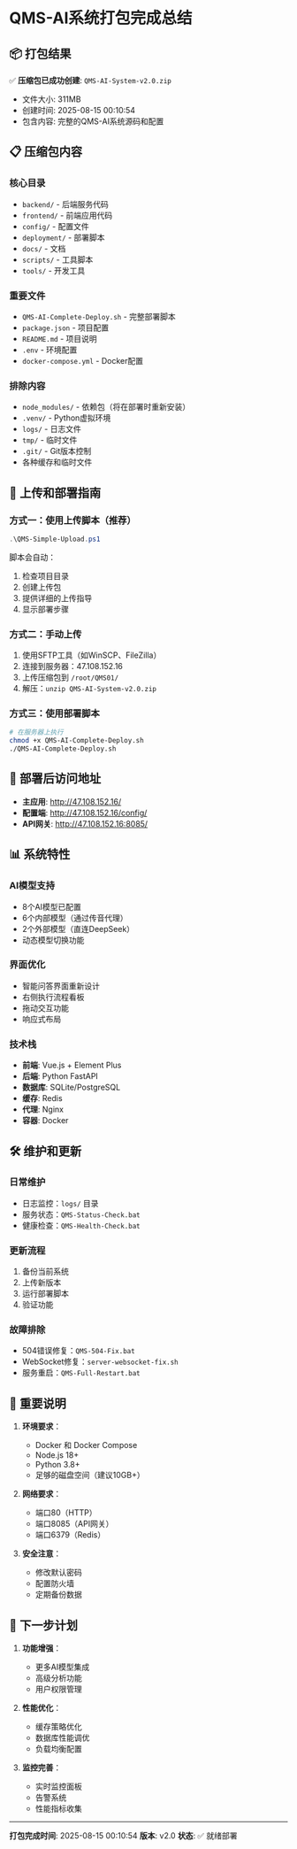 # QMS-AI系统打包完成总结

## 📦 打包结果

✅ **压缩包已成功创建**: `QMS-AI-System-v2.0.zip`
- 文件大小: 311MB
- 创建时间: 2025-08-15 00:10:54
- 包含内容: 完整的QMS-AI系统源码和配置

## 📋 压缩包内容

### 核心目录
- `backend/` - 后端服务代码
- `frontend/` - 前端应用代码
- `config/` - 配置文件
- `deployment/` - 部署脚本
- `docs/` - 文档
- `scripts/` - 工具脚本
- `tools/` - 开发工具

### 重要文件
- `QMS-AI-Complete-Deploy.sh` - 完整部署脚本
- `package.json` - 项目配置
- `README.md` - 项目说明
- `.env` - 环境配置
- `docker-compose.yml` - Docker配置

### 排除内容
- `node_modules/` - 依赖包（将在部署时重新安装）
- `.venv/` - Python虚拟环境
- `logs/` - 日志文件
- `tmp/` - 临时文件
- `.git/` - Git版本控制
- 各种缓存和临时文件

## 🚀 上传和部署指南

### 方式一：使用上传脚本（推荐）
```powershell
.\QMS-Simple-Upload.ps1
```
脚本会自动：
1. 检查项目目录
2. 创建上传包
3. 提供详细的上传指导
4. 显示部署步骤

### 方式二：手动上传
1. 使用SFTP工具（如WinSCP、FileZilla）
2. 连接到服务器：47.108.152.16
3. 上传压缩包到 `/root/QMS01/`
4. 解压：`unzip QMS-AI-System-v2.0.zip`

### 方式三：使用部署脚本
```bash
# 在服务器上执行
chmod +x QMS-AI-Complete-Deploy.sh
./QMS-AI-Complete-Deploy.sh
```

## 🔧 部署后访问地址

- **主应用**: http://47.108.152.16/
- **配置端**: http://47.108.152.16/config/
- **API网关**: http://47.108.152.16:8085/

## 📊 系统特性

### AI模型支持
- 8个AI模型已配置
- 6个内部模型（通过传音代理）
- 2个外部模型（直连DeepSeek）
- 动态模型切换功能

### 界面优化
- 智能问答界面重新设计
- 右侧执行流程看板
- 拖动交互功能
- 响应式布局

### 技术栈
- **前端**: Vue.js + Element Plus
- **后端**: Python FastAPI
- **数据库**: SQLite/PostgreSQL
- **缓存**: Redis
- **代理**: Nginx
- **容器**: Docker

## 🛠 维护和更新

### 日常维护
- 日志监控：`logs/` 目录
- 服务状态：`QMS-Status-Check.bat`
- 健康检查：`QMS-Health-Check.bat`

### 更新流程
1. 备份当前系统
2. 上传新版本
3. 运行部署脚本
4. 验证功能

### 故障排除
- 504错误修复：`QMS-504-Fix.bat`
- WebSocket修复：`server-websocket-fix.sh`
- 服务重启：`QMS-Full-Restart.bat`

## 📝 重要说明

1. **环境要求**：
   - Docker 和 Docker Compose
   - Node.js 18+
   - Python 3.8+
   - 足够的磁盘空间（建议10GB+）

2. **网络要求**：
   - 端口80（HTTP）
   - 端口8085（API网关）
   - 端口6379（Redis）

3. **安全注意**：
   - 修改默认密码
   - 配置防火墙
   - 定期备份数据

## 🎯 下一步计划

1. **功能增强**：
   - 更多AI模型集成
   - 高级分析功能
   - 用户权限管理

2. **性能优化**：
   - 缓存策略优化
   - 数据库性能调优
   - 负载均衡配置

3. **监控完善**：
   - 实时监控面板
   - 告警系统
   - 性能指标收集

---

**打包完成时间**: 2025-08-15 00:10:54
**版本**: v2.0
**状态**: ✅ 就绪部署
